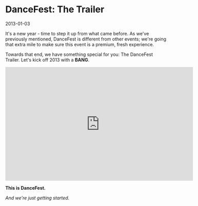 # DanceFest: The Trailer
2013-01-03

It's a new year - time to step it up from what came before.  As we've previously mentioned, DanceFest is different from other events; we're going that extra mile to make sure this event is a premium, fresh experience.

Towards that end, we have something special for you: The DanceFest Trailer.  Let's kick off 2013 with a **BANG**.

<iframe class="video youtube-player" style="width: 585px;height: 355px;" src="https://www.youtube.com/embed/wq7ftOZBy0E?start=29&showinfo=0&autohide=1&theme=dark&color=white&feature=player_embedded" frameborder="0" allowfullscreen></iframe>

<br />

**This is DanceFest.**

*And we're just getting started.*